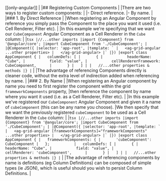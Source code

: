 [[only-angular]]
|
|## Registering Custom Components
|
|There are two ways to register custom components:
|
|- Direct reference.
|- By name.
|
|### 1. By Direct Reference
|
|When registering an Angular Component by reference you simply pass the Component to the place you want it used (i.e. Cell Renderer, Filter etc).
|
|In this example we're specifying that we want our `CubeComponent` Angular Component as a Cell Renderer in the `Cube` column:
|
|```tsx
|//...other imports
|import {Component} from '@angular/core';
|import CubeComponent from './CubeComponent';
|
|@Component({
|selector: 'app-root',
|template: `
|   <ag-grid-angular ...other properties>
|   </ag-grid-angular>
|`
|})
|export class AppComponent {
|   columnDefs: [
|       {
|           headerName: "Cube",
|           field: "value",
|           cellRendererFramework: CubeComponent,     
|       }
|   ]
|
|   //...other properties & methods
|}
|```
|
|The advantage of referencing Components directly is cleaner code, without the extra level of indirection added when referencing by name.
|
|### 2. By Name
|
|When registering an Angular component by name you need to first register the component within the grid `frameworkComponents` property,
|then reference the component by name where you want it used (i.e. as a Cell Renderer, Filter etc).
|
|In this example we've registered our `CubeComponent` Angular Component and given it a name of `cubeComponent` (this can be any name you choose).
|We then specify that we want the previously registered `cubeComponent` to be used as a Cell Renderer in the `Cube` column:
|
|```tsx
|//...other imports
|import {Component} from '@angular/core';
|import CubeComponent from './CubeComponent';
|
|@Component({
|selector: 'app-root',
|template: `
|   <ag-grid-angular [frameworkComponents]="frameworkComponents" ...other properties>
|   </ag-grid-angular>
|`
|})
|export class AppComponent {
|   frameworkComponents: {
|       'cubeComponent': CubeComponent
|   };          
|   columnDefs: [
|       {
|           headerName: "Cube",
|           field: "value",
|           cellRenderer: 'cubeComponent',     
|       }
|   ]
|
|   //...other properties & methods
|}
|```
|
|The advantage of referencing components by name is definitions (eg Column Definitions) can be composed of simple types (ie JSON), which is useful should you wish to persist Column Definitions.
|
